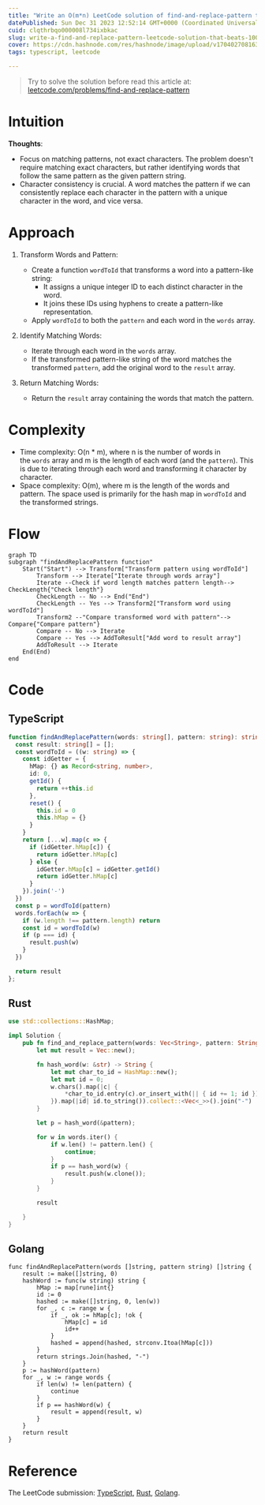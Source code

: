 ```yaml
---
title: "Write an O(m*n) LeetCode solution of find-and-replace-pattern that beats 100.00% of users with TypeScript, Rust, and Golang [54ms]"
datePublished: Sun Dec 31 2023 12:52:14 GMT+0000 (Coordinated Universal Time)
cuid: clqthrbqo000008l734ixbkac
slug: write-a-find-and-replace-pattern-leetcode-solution-that-beats-10000-of-users-with-typescript-54ms
cover: https://cdn.hashnode.com/res/hashnode/image/upload/v1704027081631/29b486d8-5aaa-4d78-ae60-3465846364cf.png
tags: typescript, leetcode

---
```


> Try to solve the solution before read this article at: [leetcode.com/problems/find-and-replace-pattern](https://leetcode.com/problems/find-and-replace-pattern)

# Intuition
<!-- Describe your first thoughts on how to solve this problem. -->
**Thoughts**:
- Focus on matching patterns, not exact characters. The problem doesn't require matching exact characters, but rather identifying words that follow the same pattern as the given pattern string.
- Character consistency is crucial. A word matches the pattern if we can consistently replace each character in the pattern with a unique character in the word, and vice versa.


# Approach
<!-- Describe your approach to solving the problem. -->
1.  Transform Words and Pattern:

    -   Create a function `wordToId` that transforms a word into a pattern-like string:
        -   It assigns a unique integer ID to each distinct character in the word.
        -   It joins these IDs using hyphens to create a pattern-like representation.
    -   Apply `wordToId` to both the `pattern` and each word in the `words` array.
2.  Identify Matching Words:

    -   Iterate through each word in the `words` array.
    -   If the transformed pattern-like string of the word matches the transformed `pattern`, add the original word to the `result` array.
3.  Return Matching Words:

    -   Return the `result` array containing the words that match the pattern.

# Complexity
-   Time complexity: O(n * m), where n is the number of words in the `words` array and m is the length of each word (and the `pattern`). This is due to iterating through each word and transforming it character by character.
-   Space complexity: O(m), where m is the length of the words and pattern. The space used is primarily for the hash map in `wordToId` and the transformed strings.

# Flow
```mermaid
graph TD
subgraph "findAndReplacePattern function"
    Start("Start") --> Transform["Transform pattern using wordToId"]
        Transform --> Iterate["Iterate through words array"]
        Iterate --Check if word length matches pattern length--> CheckLength{"Check length"}
        CheckLength -- No --> End("End")
        CheckLength -- Yes --> Transform2["Transform word using wordToId"]
        Transform2 --"Compare transformed word with pattern"--> Compare{"Compare pattern"}
        Compare -- No --> Iterate
        Compare -- Yes --> AddToResult["Add word to result array"]
        AddToResult --> Iterate
    End(End)
end
```

# Code
## TypeScript
```typescript
function findAndReplacePattern(words: string[], pattern: string): string[] {
  const result: string[] = [];
  const wordToId = ((w: string) => {
    const idGetter = {
      hMap: {} as Record<string, number>,
      id: 0,
      getId() {
        return ++this.id
      },
      reset() {
        this.id = 0
        this.hMap = {}
      }
    }
    return [...w].map(c => {
      if (idGetter.hMap[c]) {
        return idGetter.hMap[c]
      } else {
        idGetter.hMap[c] = idGetter.getId()
        return idGetter.hMap[c]
      }
    }).join('-')
  })
  const p = wordToId(pattern)
  words.forEach(w => {
    if (w.length !== pattern.length) return
    const id = wordToId(w) 
    if (p === id) {
      result.push(w)
    }
  })

  return result
};
```
## Rust

```rust
use std::collections::HashMap;

impl Solution {
    pub fn find_and_replace_pattern(words: Vec<String>, pattern: String) -> Vec<String> {
        let mut result = Vec::new();

        fn hash_word(w: &str) -> String {
            let mut char_to_id = HashMap::new();
            let mut id = 0;
            w.chars().map(|c| {
                *char_to_id.entry(c).or_insert_with(|| { id += 1; id })
            }).map(|id| id.to_string()).collect::<Vec<_>>().join("-")
        }

        let p = hash_word(&pattern);

        for w in words.iter() {
            if w.len() != pattern.len() {
                continue;
            }
            if p == hash_word(w) {
                result.push(w.clone());
            }
        }

        result

    }
}
```

## Golang

```golang
func findAndReplacePattern(words []string, pattern string) []string {
    result := make([]string, 0)
    hashWord := func(w string) string {
        hMap := map[rune]int{}
        id := 0
        hashed := make([]string, 0, len(w))
        for _, c := range w {
            if _, ok := hMap[c]; !ok {
                hMap[c] = id
                id++
            }
            hashed = append(hashed, strconv.Itoa(hMap[c]))
        }
        return strings.Join(hashed, "-")
    }
    p := hashWord(pattern)
    for _, w := range words {
        if len(w) != len(pattern) {
            continue
        }
        if p == hashWord(w) {
            result = append(result, w)
        }
    }
    return result
}
```
# Reference
The LeetCode submission: [TypeScript](https://leetcode.com/problems/find-and-replace-pattern/submissions/1133020282/),  [Rust](https://leetcode.com/submissions/detail/1133316594/),  [Golang](leetcode.com/submissions/detail/1133315776/).
